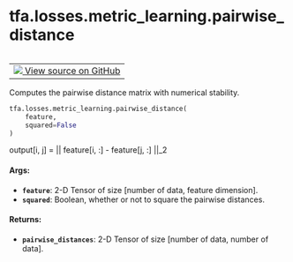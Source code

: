 <div itemscope itemtype="http://developers.google.com/ReferenceObject">
<meta itemprop="name" content="tfa.losses.metric_learning.pairwise_distance" />
<meta itemprop="path" content="Stable" />
</div>

# tfa.losses.metric_learning.pairwise_distance


<table class="tfo-notebook-buttons tfo-api" align="left">

<td>
  <a target="_blank" href="https://github.com/tensorflow/addons/tree/r0.6/tensorflow_addons/losses/metric_learning.py#L23-L73">
    <img src="https://www.tensorflow.org/images/GitHub-Mark-32px.png" />
    View source on GitHub
  </a>
</td></table>



Computes the pairwise distance matrix with numerical stability.

``` python
tfa.losses.metric_learning.pairwise_distance(
    feature,
    squared=False
)
```



<!-- Placeholder for "Used in" -->

output[i, j] = || feature[i, :] - feature[j, :] ||_2

#### Args:


* <b>`feature`</b>: 2-D Tensor of size [number of data, feature dimension].
* <b>`squared`</b>: Boolean, whether or not to square the pairwise distances.


#### Returns:


* <b>`pairwise_distances`</b>: 2-D Tensor of size [number of data, number of data].